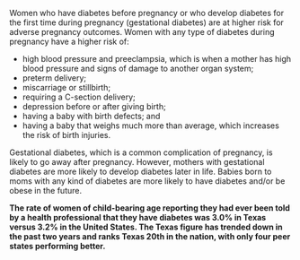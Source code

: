 Women who have diabetes before pregnancy or who develop diabetes for the first time during pregnancy (gestational diabetes) are at higher risk for adverse pregnancy outcomes. Women with any type of diabetes during pregnancy have a higher risk of:

* high blood pressure and preeclampsia, which is when a mother has high blood pressure and signs of damage to another organ system;
* preterm delivery;
* miscarriage or stillbirth;
* requiring a C-section delivery;
* depression before or after giving birth;
* having a baby with birth defects; and
* having a baby that weighs much more than average, which increases the risk of birth injuries.

Gestational diabetes, which is a common complication of pregnancy, is likely to go away after pregnancy. However, mothers with gestational diabetes are more likely to develop diabetes later in life. Babies born to moms with any kind of diabetes are more likely to have diabetes and/or be obese in the future.

**The rate of women of child-bearing age reporting they had ever been told by a health professional that they have diabetes was 3.0% in Texas versus 3.2% in the United States. The Texas figure has trended down in the past two years and ranks Texas 20th in the nation, with only four peer states performing better.**

